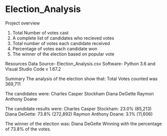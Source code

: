 # Election_Analysis

Project overview   
1. Total Number of votes cast
2. A complete list of candidates who recieved votes
3. Total number of votes each candidate received
4. Percentage of votes each candidate won
5. The winner of the election based on popular vote

Resources
Data Source- Election_Analysis.csv
Software- Python 3.6 and Visual Studio Code v 1.67.2

Summary
The analysis of the election show that:
Total Votes counted was 369,711

The candidates were:
Charles Casper Stockham
Diana DeGette
Raymon Anthony Doane

The candidate results were:
Charles Casper Stockham: 23.0% (85,213)
Diana DeGette: 73.8% (272,892)
Raymon Anthony Doane: 3.1% (11,606)

The winner of the election was:
Diana DeGette
Winning with the percentage of 73.8% of the votes.
